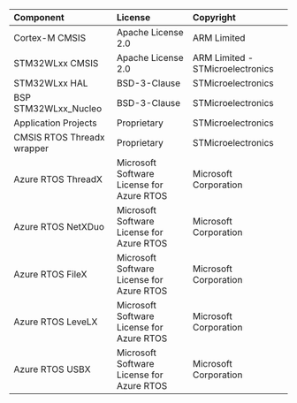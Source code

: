 ﻿| Component                       | License                                               | Copyright |
|:---------                       |:-------                                               |:----------|
| Cortex-M CMSIS                  | Apache License 2.0                                    | ARM Limited|
| STM32WLxx CMSIS                 | Apache License 2.0                                    | ARM Limited - STMicroelectronics |
| STM32WLxx HAL                   | BSD-3-Clause                                          | STMicroelectronics |
| BSP STM32WLxx_Nucleo            | BSD-3-Clause                                          | STMicroelectronics |
| Application Projects            | Proprietary                                           | STMicroelectronics |
| CMSIS RTOS Threadx wrapper      | Proprietary                                           | STMicroelectronics |
| Azure RTOS ThreadX              | Microsoft Software License for Azure RTOS             | Microsoft Corporation|
| Azure RTOS NetXDuo              | Microsoft Software License for Azure RTOS             | Microsoft Corporation|
| Azure RTOS FileX                | Microsoft Software License for Azure RTOS             | Microsoft Corporation|
| Azure RTOS LeveLX               | Microsoft Software License for Azure RTOS             | Microsoft Corporation|
| Azure RTOS USBX                 | Microsoft Software License for Azure RTOS             | Microsoft Corporation|